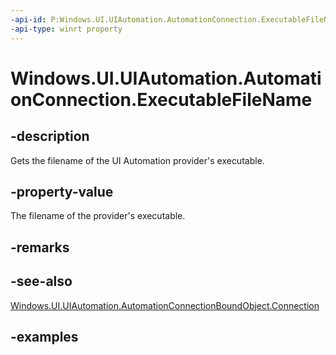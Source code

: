 ```yaml
---
-api-id: P:Windows.UI.UIAutomation.AutomationConnection.ExecutableFileName
-api-type: winrt property
---
```


# Windows.UI.UIAutomation.AutomationConnection.ExecutableFileName

<!--
public string ExecutableFileName { get; }
-->

## -description

Gets the filename of the UI Automation provider's executable.

## -property-value

The filename of the provider's executable.

## -remarks

## -see-also

[Windows.UI.UIAutomation.AutomationConnectionBoundObject.Connection](automationconnectionboundobject_connection.md)

## -examples
